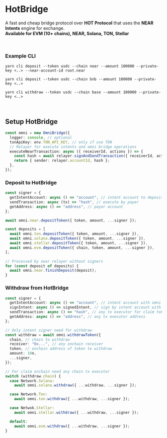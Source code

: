 # HotBridge

A fast and cheap bridge protocol over **HOT Protocol** that uses the **NEAR Intents** engine for exchange.<br/>
**Available for EVM (10+ chains), NEAR, Solana, TON, Stellar**

<br />

### Example CLI

`yarn cli deposit --token usdc --chain near --amount 100000 --private-key <..> --near-account-id root.near`

`yarn cli deposit --token usdc --chain bnb --amount 100000 --private-key <..>`

`yarn cli withdraw --token usdc --chain base --amount 100000 --private-key <..>`

<br />

## Setup HotBridge

```ts
const omni = new OmniBridge({
  logger: console, // optional
  tonApiKey: env.TON_API_KEY, // only if use TON
  // Relayer for execute intents and omni bridge operations
  executeNearTransaction: async ({ receiverId, actions }) => {
    const hash = await relayer.signAndSendTransaction({ receiverId, actions }).
    return { sender: relayer.accountId, hash };
  },
});

```

### Deposit to HotBridge

```ts
const signer = {
  getIntentAccount: async () => "account", // intent account to deposit
  sendTransaction: async (tx) => "hash", // execute by payer
  getAddress: async () => "address", // payer account
};

await omni.near.depositToken({ token, amount, ...signer });

const deposits = [
  await omni.ton.depositToken({ token, amount, ...signer }),
  await omni.solana.depositToken({ token, amount, ...signer }),
  await omni.stellar.depositToken({ token, amount, ...signer }),
  await omni.evm.depositToken({ chain, token, amount, ...signer }),
];

// Processed by near relayer without signers
for (const deposit of deposits) {
  await omni.near.finishDeposit(deposit);
}
```

### Withdraw from HotBridge

```ts
const signer = {
  getIntentAccount: async () => "account", // intent account with omni balance
  signIntent: async () => signedIntent, // sign by intent account with omni balance
  sendTransaction: async () => "hash", // any tx executor for claim tokens for receiver
  getAddress: async () => "address", // any tx executor address
};

// Only intent signer need for withdraw
const withdraw = await omni.withdrawToken({
  chain, // chain to withdraw
  receiver: "0x...", // any onchain receiver
  token, // onchain address of token to withdraw
  amount: 10n,
  ...signer,
});

// For claim onchain need any chain tx executor
switch (withdraw.chain) {
  case Network.Solana:
    await omni.solana.withdraw({ ...withdraw, ...signer });

  case Network.Ton:
    await omni.ton.withdraw({ ...withdraw, ...signer });

  case Netwok.Stellar:
    await omni.stellar.withdraw({ ...withdraw, ...signer });

  default:
    await omni.evm.withdraw({ ...withdraw, ...signer });
}
```
